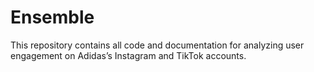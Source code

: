 # Ensemble
This repository contains all code and documentation for analyzing user engagement on Adidas’s Instagram and TikTok accounts.
